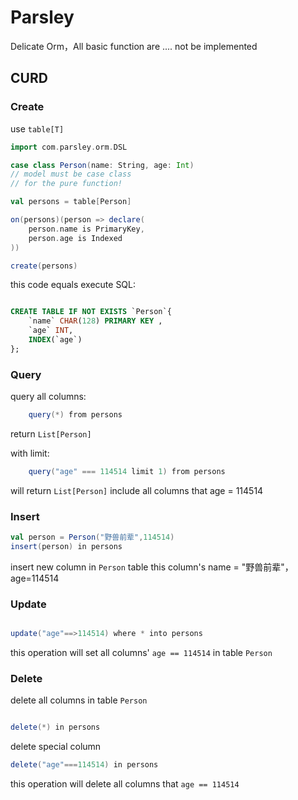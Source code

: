 # Parsley

Delicate Orm，All basic function are .... not be implemented

## CURD

### Create

use `table[T]`

```scala
import com.parsley.orm.DSL

case class Person(name: String, age: Int)
// model must be case class
// for the pure function!

val persons = table[Person]

on(persons)(person => declare(
    person.name is PrimaryKey,
    person.age is Indexed
))

create(persons)

```

this code equals execute SQL:

```sql

CREATE TABLE IF NOT EXISTS `Person`{
    `name` CHAR(128) PRIMARY KEY ,
    `age` INT,
    INDEX(`age`)
};

```

### Query

query all columns:

```scala
    query(*) from persons
```
  
return `List[Person]`
  

with limit:  

```scala
    query("age" === 114514 limit 1) from persons
```

will return `List[Person]` include all columns that age = 114514

### Insert

```scala
val person = Person("野兽前辈",114514)
insert(person) in persons
```
insert new column in `Person` table
this column's name = "野兽前辈"，age=114514

### Update

```scala

update("age"==>114514) where * into persons

```

this operation will set all columns' `age == 114514` in table `Person`

### Delete

delete all columns in table `Person`

```scala

delete(*) in persons

```

delete special column

```scala
delete("age"===114514) in persons

```

this operation will delete all columns that `age == 114514`